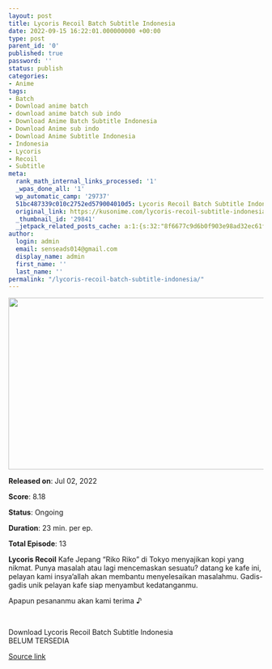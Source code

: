 ```yaml
---
layout: post
title: Lycoris Recoil Batch Subtitle Indonesia
date: 2022-09-15 16:22:01.000000000 +00:00
type: post
parent_id: '0'
published: true
password: ''
status: publish
categories:
- Anime
tags:
- Batch
- Download anime batch
- download anime batch sub indo
- Download Anime Batch Subtitle Indonesia
- Download Anime sub indo
- Download Anime Subtitle Indonesia
- Indonesia
- Lycoris
- Recoil
- Subtitle
meta:
  rank_math_internal_links_processed: '1'
  _wpas_done_all: '1'
  wp_automatic_camp: '29737'
  51bc487339c010c2752ed579004010d5: Lycoris Recoil Batch Subtitle Indonesia
  original_link: https://kusonime.com/lycoris-recoil-subtitle-indonesia/
  _thumbnail_id: '29841'
  _jetpack_related_posts_cache: a:1:{s:32:"8f6677c9d6b0f903e98ad32ec61f8deb";a:2:{s:7:"expires";i:1663492101;s:7:"payload";a:3:{i:0;a:1:{s:2:"id";i:27320;}i:1;a:1:{s:2:"id";i:27480;}i:2;a:1:{s:2:"id";i:27181;}}}}
author:
  login: admin
  email: senseads014@gmail.com
  display_name: admin
  first_name: ''
  last_name: ''
permalink: "/lycoris-recoil-batch-subtitle-indonesia/"
---
```

<p><img width="526" height="340" src="{{ site.baseurl }}/assets/2022/09/Lycoris-Recoil-526x340.jpg" class="attachment-thumb-large size-thumb-large wp-post-image" alt="" loading="lazy" title="Lycoris Recoil Batch Subtitle Indonesia" srcset="https://kusonime.com/wp-content/uploads/2022/07/Lycoris-Recoil-526x340.jpg 526w, https://kusonime.com/wp-content/uploads/2022/07/Lycoris-Recoil-300x194.jpg 300w, https://kusonime.com/wp-content/uploads/2022/07/Lycoris-Recoil-768x497.jpg 768w, https://kusonime.com/wp-content/uploads/2022/07/Lycoris-Recoil-520x336.jpg 520w, https://kusonime.com/wp-content/uploads/2022/07/Lycoris-Recoil.jpg 1000w" sizes="(max-width: 526px) 100vw, 526px" />
<p><b>Released on</b>: Jul 02, 2022</p>
<p>
<p><b>Score</b>: 8.18</p>
<p>
<p><b>Status</b>: Ongoing</p>
<p>
<p><b>Duration</b>: 23 min. per ep.</p>
<p>
<p><b>Total Episode</b>: 13</p>
<p>
<p><strong>Lycoris Recoil</strong> Kafe Jepang “Riko Riko” di Tokyo menyajikan kopi yang nikmat. Punya masalah atau lagi mencemaskan sesuatu? datang ke kafe ini, pelayan kami insya’allah akan membantu menyelesaikan masalahmu. Gadis-gadis unik pelayan kafe siap menyambut kedatanganmu.</p>
<p>
<p>Apapun pesananmu akan kami terima ♪</p>
<p>
<p> </p>
<p>
<div class="smokeddl">
<div class="smokettl">Download Lycoris Recoil Batch Subtitle Indonesia</div>
<div class="smokeurl">BELUM TERSEDIA</div>
</div>
<p><a href="https://kusonime.com/lycoris-recoil-subtitle-indonesia/">Source link </a></p>
